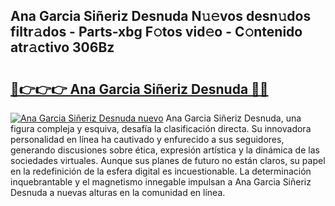 ## Ana Garcia Siñeriz Desnuda N𝚞𝚎vos desn𝚞dos filtr𝚊dos - Parts-xbg F𝚘tos vid𝚎o - C𝚘ntenido atr𝚊ctivo 306Bz

# <h2><a href="http://mbabdyf.tromn.icu/?c=Ana+Garcia+Si%c3%b1eriz+Desnuda">🔗👉👉👉 Ana Garcia Siñeriz Desnuda 🔗🔗</a></h2>

[![Ana Garcia Siñeriz Desnuda nuevo](https://i.imgur.com/pEAQMta.gif)](http://mbabdyf.tromn.icu/?c=Ana+Garcia+Si%c3%b1eriz+Desnuda)
Ana Garcia Siñeriz Desnuda, una figura compleja y esquiva, desafía la clasificación directa. Su innovadora personalidad en línea ha cautivado y enfurecido a sus seguidores, generando discusiones sobre ética, expresión artística y la dinámica de las sociedades virtuales. Aunque sus planes de futuro no están claros, su papel en la redefinición de la esfera digital es incuestionable. La determinación inquebrantable y el magnetismo innegable impulsan a Ana Garcia Siñeriz Desnuda a nuevas alturas en la comunidad en línea.
